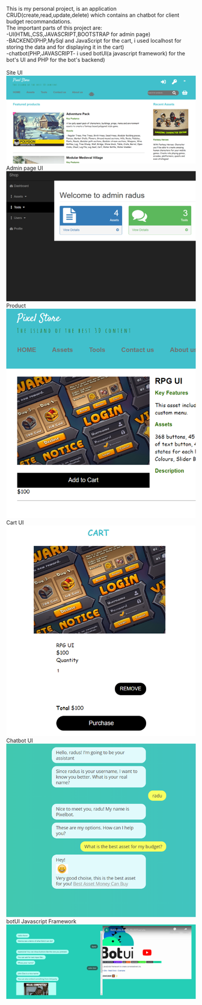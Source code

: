 This is my personal project, is an application CRUD(create,read,update,delete) which contains an chatbot for client budget recommandations.<br/>
The important parts of this project are:<br/>
-UI(HTML,CSS,JAVASCRIPT,BOOTSTRAP for admin page)<br/>
-BACKEND(PHP,MySql and JavaScript for the cart, i used localhost for storing the data and for displaying it in the cart)<br/>
-chatbot(PHP,JAVASCRIPT- i used botUI(a javascript framework) for the bot's UI and PHP for the bot's backend)<br/>
<br/>Site UI<br/>
![Site page](https://github.com/SnakeBiit/Online_shop_chatbot/blob/master/images/site.PNG)
<br/>Admin page UI<br/>
![Admin page](https://github.com/SnakeBiit/Online_shop_chatbot/blob/master/images/admin.PNG)
<br/>Product<br/>
![Product page](https://github.com/SnakeBiit/Online_shop_chatbot/blob/master/images/product.PNG)
<br/>Cart UI<br/>
![Cart page](https://github.com/SnakeBiit/Online_shop_chatbot/blob/master/images/cart.PNG)
<br/>Chatbot UI<br/>
![Chatbot page](https://github.com/SnakeBiit/Online_shop_chatbot/blob/master/images/chatbot.PNG)
<br/>botUI Javascript Framework<br/>
![botUI](https://github.com/SnakeBiit/Online_shop_chatbot/blob/master/images/botui.PNG)
